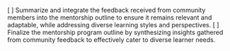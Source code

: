 [ ] Summarize and integrate the feedback received from community members into the mentorship outline to ensure it remains relevant and adaptable, while addressing diverse learning styles and perspectives.
[ ] Finalize the mentorship program outline by synthesizing insights gathered from community feedback to effectively cater to diverse learner needs.